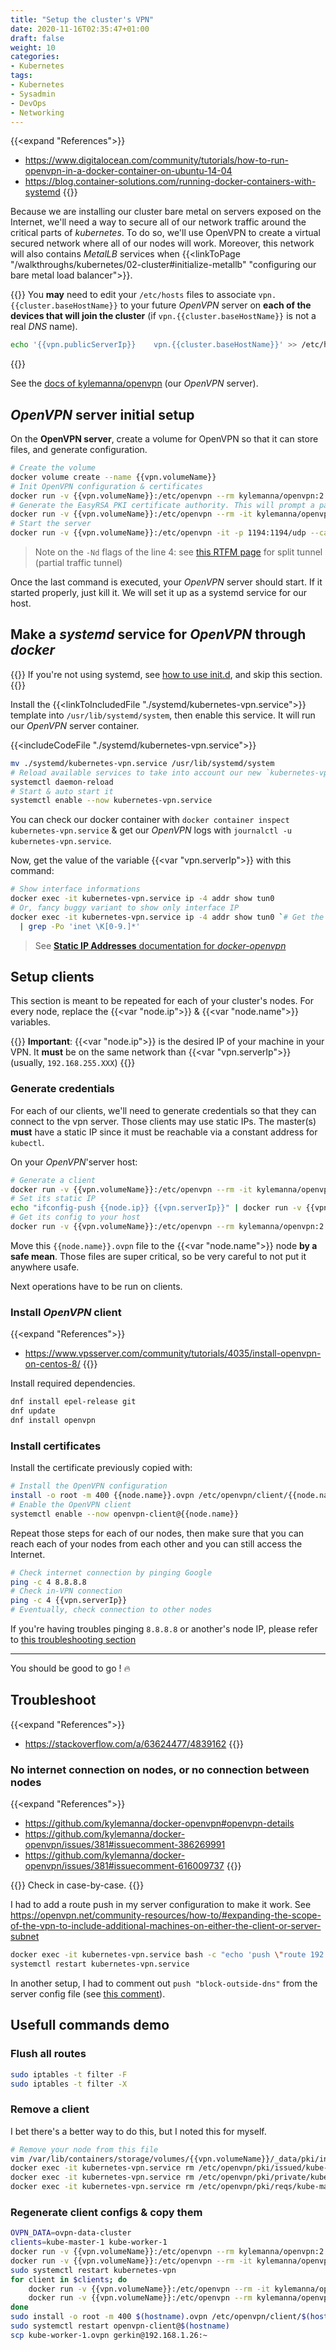 ```yaml
---
title: "Setup the cluster's VPN"
date: 2020-11-16T02:35:47+01:00
draft: false
weight: 10
categories:
- Kubernetes
tags:
- Kubernetes
- Sysadmin
- DevOps
- Networking
---
```


{{<expand "References">}}
* <https://www.digitalocean.com/community/tutorials/how-to-run-openvpn-in-a-docker-container-on-ubuntu-14-04>
* <https://blog.container-solutions.com/running-docker-containers-with-systemd>
{{</expand>}}

Because we are installing our cluster bare metal on servers exposed on the Internet, we'll need a way to secure all of our network traffic around the critical parts of *kubernetes*. To do so, we'll use OpenVPN to create a virtual secured network where all of our nodes will work. Moreover, this network will also contains *MetalLB* services when {{<linkToPage "/walkthroughs/kubernetes/02-cluster#initialize-metallb" "configuring our bare metal load balancer">}}.

{{<alert theme="info">}}
You **may** need to edit your `/etc/hosts` files to associate `vpn.{{cluster.baseHostName}}` to your future *OpenVPN* server on **each of the devices that will join the cluster** (if `vpn.{{cluster.baseHostName}}` is not a real *DNS* name).

```sh
echo '{{vpn.publicServerIp}}	vpn.{{cluster.baseHostName}}' >> /etc/hosts
```
{{</alert>}}

See the [docs of kylemanna/openvpn](https://github.com/kylemanna/docker-openvpn$docs) (our *OpenVPN* server).

## *OpenVPN* server initial setup


On the **OpenVPN server**, create a volume for OpenVPN so that it can store files, and generate configuration.
```sh
# Create the volume
docker volume create --name {{vpn.volumeName}}
# Init OpenVPN configuration & certificates
docker run -v {{vpn.volumeName}}:/etc/openvpn --rm kylemanna/openvpn:2.4 ovpn_genconfig -Nd -u udp://vpn.{{cluster.baseHostName}}:1194
# Generate the EasyRSA PKI certificate authority. This will prompt a password, that you should keep safe. It will be used to generate new client certificates & configs
docker run -v {{vpn.volumeName}}:/etc/openvpn --rm -it kylemanna/openvpn:2.4 ovpn_initpki
# Start the server
docker run -v {{vpn.volumeName}}:/etc/openvpn -it -p 1194:1194/udp --cap-add=NET_ADMIN kylemanna/openvpn:2.4
```

> Note on the `-Nd` flags of the line 4: see [this RTFM page](https://github.com/kylemanna/docker-openvpn/blob/master/docs/faqs.md#how-do-i-set-up-a-split-tunnel) for split tunnel (partial traffic tunnel)

Once the last command is executed, your *OpenVPN* server should start. If it started properly, just kill it. We will set it up as a systemd service for our host.

## Make a *systemd* service for *OpenVPN* through *docker*

{{<alert theme="info">}}
If you're not using systemd, see [how to use init.d](https://www.digitalocean.com/community/tutorials/how-to-run-openvpn-in-a-docker-container-on-ubuntu-14-04#step-3-%E2%80%94-launch-the-openvpn-server), and skip this section.
{{</alert>}}

Install the {{<linkToIncludedFile "./systemd/kubernetes-vpn.service">}} template into `/usr/lib/systemd/system`, then enable this service. It will run our *OpenVPN* server container.

{{<includeCodeFile "./systemd/kubernetes-vpn.service">}}

```sh
mv ./systemd/kubernetes-vpn.service /usr/lib/systemd/system
# Reload available services to take into account our new `kubernetes-vpn`
systemctl daemon-reload
# Start & auto start it
systemctl enable --now kubernetes-vpn.service
```

You can check our docker container with `docker container inspect kubernetes-vpn.service` & get our *OpenVPN* logs with `journalctl -u kubernetes-vpn.service`.

Now, get the value of the variable {{<var "vpn.serverIp">}} with this command:

```sh
# Show interface informations
docker exec -it kubernetes-vpn.service ip -4 addr show tun0
# Or, fancy buggy variant to show only interface IP
docker exec -it kubernetes-vpn.service ip -4 addr show tun0 `# Get the "tun0" interface infos` \
  | grep -Po 'inet \K[0-9.]*'
```

> See [**Static IP Addresses** documentation for *docker-openvpn*](https://github.com/kylemanna/docker-openvpn/blob/master/docs/static-ips.md)

## Setup clients

This section is meant to be repeated for each of your cluster's nodes. For every node, replace the {{<var "node.ip">}} & {{<var "node.name">}} variables.

{{<alert theme="warning">}}
**Important**: {{<var "node.ip">}} is the desired IP of your machine in your VPN. It **must** be on the same network than {{<var "vpn.serverIp">}} (usually, `192.168.255.XXX`)
{{</alert>}}

### Generate credentials

For each of our clients, we'll need to generate credentials so that they can connect to the vpn server. Those clients may use static IPs. The master(s) **must** have a static IP since it must be reachable via a constant address for `kubectl`.

On your *OpenVPN*'server host:

```sh
# Generate a client
docker run -v {{vpn.volumeName}}:/etc/openvpn --rm -it kylemanna/openvpn:2.4 easyrsa build-client-full {{node.name}} nopass
# Set its static IP
echo "ifconfig-push {{node.ip}} {{vpn.serverIp}}" | docker run -v {{vpn.volumeName}}:/etc/openvpn -i --rm kylemanna/openvpn:2.4 tee /etc/openvpn/ccd/{{node.name}}
# Get its config to your host
docker run -v {{vpn.volumeName}}:/etc/openvpn --rm kylemanna/openvpn:2.4 ovpn_getclient {{node.name}} > {{node.name}}.ovpn
```

Move this `{{node.name}}.ovpn` file to the {{<var "node.name">}} node **by a safe mean**. Those files are super critical, so be very careful to not put it anywhere usafe.

Next operations have to be run on clients.

### Install *OpenVPN* client

{{<expand "References">}}
* <https://www.vpsserver.com/community/tutorials/4035/install-openvpn-on-centos-8/>
{{</expand>}}

Install required dependencies.

```sh
dnf install epel-release git
dnf update
dnf install openvpn
```

### Install certificates

Install the certificate previously copied with:

```sh
# Install the OpenVPN configuration
install -o root -m 400 {{node.name}}.ovpn /etc/openvpn/client/{{node.name}}.conf
# Enable the OpenVPN client
systemctl enable --now openvpn-client@{{node.name}}
```

Repeat those steps for each of our nodes, then make sure that you can reach each of your nodes from each other and you can still access the Internet.

```sh
# Check internet connection by pinging Google
ping -c 4 8.8.8.8
# Check in-VPN connection
ping -c 4 {{vpn.serverIp}}
# Eventually, check connection to other nodes
```

If you're having troubles pinging `8.8.8.8` or another's node IP, please refer to [this troubleshooting section](#no-internet-connection-on-nodes-or-no-connection-between-nodes)

---

You should be good to go ! :fire:

## Troubleshoot

{{<expand "References">}}
* https://stackoverflow.com/a/63624477/4839162
{{</expand>}}

### No internet connection on nodes, or no connection between nodes

{{<expand "References">}}
* <https://github.com/kylemanna/docker-openvpn#openvpn-details>
* <https://github.com/kylemanna/docker-openvpn/issues/381#issuecomment-386269991>
* <https://github.com/kylemanna/docker-openvpn/issues/381#issuecomment-616009737>
{{</expand>}}

{{<alert theme="warning">}}
Check in case-by-case.
{{</alert>}}

I had to add a route push in my server configuration to make it work. See <https://openvpn.net/community-resources/how-to/#expanding-the-scope-of-the-vpn-to-include-additional-machines-on-either-the-client-or-server-subnet>

```sh
docker exec -it kubernetes-vpn.service bash -c "echo 'push \"route 192.168.255.0 255.255.255.0\"' >> /etc/openvpn/openvpn.conf"
systemctl restart kubernetes-vpn.service
```

In another setup, I had to comment out `push "block-outside-dns"` from the server config file (see [this comment](https://github.com/kylemanna/docker-openvpn/issues/381#issuecomment-616009737)).

## Usefull commands demo

### Flush all routes

```sh
sudo iptables -t filter -F
sudo iptables -t filter -X
```

### Remove a client

I bet there's a better way to do this, but I noted this for myself.

```sh
# Remove your node from this file
vim /var/lib/containers/storage/volumes/{{vpn.volumeName}}/_data/pki/index.txt
docker exec -it kubernetes-vpn.service rm /etc/openvpn/pki/issued/kube-master.crt
docker exec -it kubernetes-vpn.service rm /etc/openvpn/pki/private/kube-master.key
docker exec -it kubernetes-vpn.service rm /etc/openvpn/pki/reqs/kube-master.req
```

### Regenerate client configs & copy them

```sh
OVPN_DATA=ovpn-data-cluster
clients=kube-master-1 kube-worker-1
docker run -v {{vpn.volumeName}}:/etc/openvpn --rm kylemanna/openvpn:2.4 ovpn_genconfig -u udp://vpn.bar.com:1194
docker run -v {{vpn.volumeName}}:/etc/openvpn --rm -it kylemanna/openvpn:2.4 ovpn_initpki
sudo systemctl restart kubernetes-vpn
for client in $clients; do
    docker run -v {{vpn.volumeName}}:/etc/openvpn --rm -it kylemanna/openvpn:2.4 easyrsa build-client-full $client nopass
    docker run -v {{vpn.volumeName}}:/etc/openvpn --rm kylemanna/openvpn:2.4 ovpn_getclient $client > $client.ovpn
done
sudo install -o root -m 400 $(hostname).ovpn /etc/openvpn/client/$(hostname).conf
sudo systemctl restart openvpn-client@$(hostname)
scp kube-worker-1.ovpn gerkin@192.168.1.26:~
```